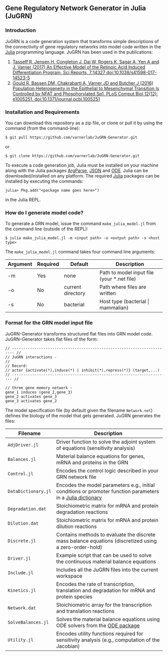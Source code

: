## Gene Regulatory Network Generator in Julia (JuGRN)

### Introduction ###
JuGRN is a code generation system that transforms simple descriptions of the connectivity of gene regulatory networks into model code written in the [Julia](http://julialang.org) programming language. JuGRN has been used in the publications:

1. [Tasseff R, Jensen H, Congleton J, Dai W, Rogers K, Sagar A, Yen A and J. Varner (2017) An Effective Model of the Retinoic Acid Induced Differentiation Program, Sci Reports, 7:14327 doi:10.1038/s41598-017-14523-5](https://www.nature.com/articles/s41598-017-14523-5)
2. [Gould R, Bassen DM, Chakrabarti A, Varner JD and Butcher J (2016) Population Heterogeneity in the Epithelial to Mesenchymal Transition Is Controlled by NFAT and Phosphorylated Sp1. PLoS Comput Biol 12(12): e1005251. doi:10.1371/journal.pcbi.1005251](http://journals.plos.org/ploscompbiol/article?id=10.1371/journal.pcbi.1005251)


### Installation and Requirements
You can download this repository as a zip file, or clone or pull it by using the command (from the command-line):

	$ git pull https://github.com/varnerlab/JuGRN-Generator.git

or

	$ git clone https://github.com/varnerlab/JuGRN-Generator.git

To execute a code generation job, Julia must be installed on your machine along with the Julia packages [ArgParse](https://github.com/carlobaldassi/ArgParse.jl), [JSON](https://github.com/JuliaIO/JSON.jl) and [ODE](https://github.com/JuliaDiffEq/ODE.jl).
Julia can be downloaded/installed on any platform. The required [Julia](http://julialang.org) packages can be installed by executing the commands:

	julia> Pkg.add("<package name goes here>")

in the Julia REPL.  

### How do I generate model code? ###
To generate a GRN model, issue the command ``make_julia_model.jl`` from the command line (outside of the REPL):

	$ julia make_julia_model.jl -m <input path> -o <output path> -s <host type>

The ``make_julia_model.jl`` command takes four command line arguments:

Argument | Required | Default | Description
--- | --- | --- | ---
-m | Yes	| none | Path to model input file (your \*.net file)
-o | No	| current directory | Path where files are written
-s | No	| bacterial | Host type (bacterial \| mammalian)

### Format for the GRN model input file ###
JuGRN-Generator transforms structured flat files into GRN model code. JuGRN-Generator takes flat files of the form:

~~~
// ----------------------------------------------------------------------- //
// JuGRN interactions -
//
// Record:
// actor {activate(*),induce(*) | inhibit(*),repress(*)} (target,...)
// ---------------------------------------------------------------------- //

// three gene memory network -
gene_1 induces (gene_2,gene_3)
gene_2 activates gene_3
gene_3 activates gene_2

~~~

The model specification file (by default given the filename `Network.net`) defines the biology of the model that gets generated.
JuGRN generates the files:

Filename | Description
--- | ---
``AdjDriver.jl`` | Driver function to solve the adjoint system of equations (sensitivity analysis)
``Balances.jl`` | Material balance equations for genes, mRNA and proteins in the GRN
``Control.jl`` | Encodes the control logic described in your GRN network file
``DataDictionary.jl`` | Encodes the model parameters e.g., initial conditions or promoter function parameters in a [Julia dictionary](https://docs.julialang.org/en/stable/stdlib/collections/#Base.Dict)
``Degradation.dat`` | Stoichiometric matrix for mRNA and protein degradation reactions
``Dilution.dat`` | Stoichiometric matrix for mRNA and protein dilution reactions
``Discrete.jl`` | Contains methods to evaluate the discrete mass balance equations (discretized using a zero-order-hold)
``Driver.jl`` | Example script that can be used to solve the continuous material balance equations
``Include.jl`` | Includes all the JuGRN files into the current workspace
``Kinetics.jl`` | Encodes the rate of transcription, translation and degradation for mRNA and protein species
``Network.dat`` | Stoichiometric array for the transcription and translation reactions
``SolveBalances.jl`` | Solves the material balance equations using ODE solvers from the [ODE package](https://github.com/JuliaDiffEq/ODE.jl)
``Utility.jl`` | Encodes utility functions required for sensitivity analysis (e.g., computation of the Jacobian)
